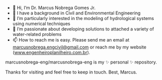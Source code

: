 - 👋 Hi, I’m Dr. Marcus Nobrega Gomes Jr.
- 👀 I have a background in Civil and Environmental Engineering
- 🌱 I’m particularly interested in the modeling of hydrological systems using numerical techniques
- 💞️ I’m passionate about developing solutions to attached a variety of water-related problems
- 📫 How to reach me is easy. Please send me an email at marcusnobrega.engcivil@gmail.com or reach me by my website (www.engenheiroplanilheiro.com.br).

marcusnobrega-eng/marcusnobrega-eng is my ✨ personal ✨ repository.

Thanks for visiting and feel free to keep in touch.
Best,
Marcus.

